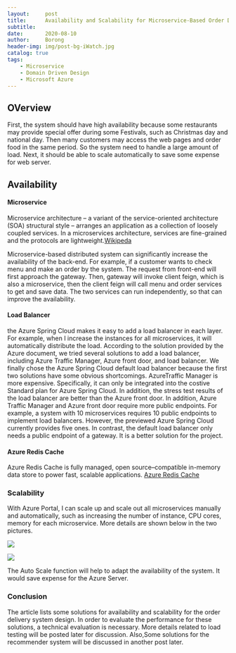 ```yaml
---
layout:     post
title:      Availability and Scalability for Microservice-Based Order Delivery System
subtitle:   
date:       2020-08-10
author:     Borong
header-img: img/post-bg-iWatch.jpg
catalog: true
tags:
    - Microservice
    - Domain Driven Design
    - Microsoft Azure
---
```


## OVerview

First, the system should have high availability because some restaurants may provide special offer during some Festivals, such as Christmas day and national day. Then many customers may access the web pages and order food in the same period. So the system need to handle a large amount of load. Next, it should be able to scale automatically to save some expense for web server.

## Availability

#### Microservice

Microservice architecture – a variant of the service-oriented architecture (SOA) structural style – arranges an application as a collection of loosely coupled services. In a microservices architecture, services are fine-grained and the protocols are lightweight.[Wikipeda](https://en.wikipedia.org/wiki/Microservices)

Microservice-based distributed system can significantly increase the availability of the back-end. For example, if a customer wants to check menu and make an order by the system. The request from front-end will first approach the gateway. Then, gateway will invoke client feign, which is also a microservice, then the client feign will call menu and order services to get and save data. The two services can run independently, so that can improve the availability.

#### Load Balancer

the Azure Spring Cloud makes it easy to add a load balancer in each layer. For example, when I
increase the instances for all microservices, it will automatically distribute the load. According to the solution provided by the Azure document, we tried several solutions to add a load balancer, including Azure Traffic Manager, Azure front door, and load balancer. We finally chose the Azure Spring Cloud default load balancer because the first two solutions have some obvious shortcomings. AzureTraffic Manager is more expensive. Specifically, it can only be integrated into the costive Standard plan for Azure Spring Cloud. In addition, the stress test results of the load balancer are better than the Azure front door. In addition, Azure Traffic Manager and Azure front door require more public endpoints. For example, a system with 10 microservices requires 10 public endpoints to implement load balancers. However, the previewed Azure Spring Cloud currently provides five ones. In contrast, the default load balancer only needs a public endpoint of a gateway. It is a better solution for the project.

#### Azure Redis Cache

Azure Redis Cache is fully managed, open source–compatible in-memory data store to power fast, scalable applications. [Azure Redis Cache](https://azure.microsoft.com/en-us/services/cache/)

### Scalability

With Azure Portal, I can scale up and scale out all microservices manually and automatically, such as increasing the number of instance, CPU cores, memory for each microservice. More details are shown below in the two pictures.

![](https://ws4.sinaimg.cn/large/006tKfTcgy1fhg20ydk8uj30go0brwh1.jpg)

![](https://ws4.sinaimg.cn/large/006tKfTcgy1fhg20ydk8uj30go0brwh1.jpg)

The Auto Scale function will help to adapt the availability of the system. It would save expense for the Azure Server.

### Conclusion

The article lists some solutions for availability and scalability for the order delivery system design. In order to evaluate the performance for these solutions, a technical evaluation is necessary. More details related to load testing will be posted later for discussion. Also,Some solutions for the recommender system will be discussed in another post later.



